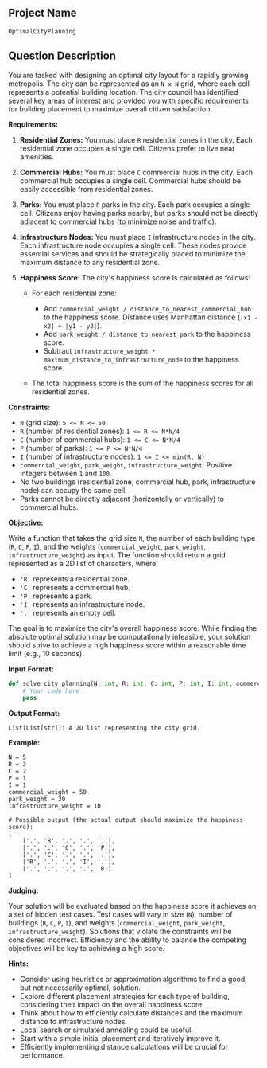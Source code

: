 ## Project Name

`OptimalCityPlanning`

## Question Description

You are tasked with designing an optimal city layout for a rapidly growing metropolis. The city can be represented as an `N x N` grid, where each cell represents a potential building location.  The city council has identified several key areas of interest and provided you with specific requirements for building placement to maximize overall citizen satisfaction.

**Requirements:**

1.  **Residential Zones:**  You must place `R` residential zones in the city. Each residential zone occupies a single cell.  Citizens prefer to live near amenities.

2.  **Commercial Hubs:** You must place `C` commercial hubs in the city. Each commercial hub occupies a single cell.  Commercial hubs should be easily accessible from residential zones.

3.  **Parks:** You must place `P` parks in the city. Each park occupies a single cell. Citizens enjoy having parks nearby, but parks should not be directly adjacent to commercial hubs (to minimize noise and traffic).

4.  **Infrastructure Nodes:** You must place `I` infrastructure nodes in the city. Each infrastructure node occupies a single cell. These nodes provide essential services and should be strategically placed to minimize the maximum distance to any residential zone.

5.  **Happiness Score:** The city's happiness score is calculated as follows:

    *   For each residential zone:
        *   Add `commercial_weight / distance_to_nearest_commercial_hub` to the happiness score. Distance uses Manhattan distance (`|x1 - x2| + |y1 - y2|`).
        *   Add `park_weight / distance_to_nearest_park` to the happiness score.
        *   Subtract `infrastructure_weight * maximum_distance_to_infrastructure_node` to the happiness score.

    *   The total happiness score is the sum of the happiness scores for all residential zones.

**Constraints:**

*   `N` (grid size): `5 <= N <= 50`
*   `R` (number of residential zones): `1 <= R <= N*N/4`
*   `C` (number of commercial hubs): `1 <= C <= N*N/4`
*   `P` (number of parks): `1 <= P <= N*N/4`
*   `I` (number of infrastructure nodes): `1 <= I <= min(R, N)`
*   `commercial_weight`, `park_weight`, `infrastructure_weight`: Positive integers between `1` and `100`.
*   No two buildings (residential zone, commercial hub, park, infrastructure node) can occupy the same cell.
*   Parks cannot be directly adjacent (horizontally or vertically) to commercial hubs.

**Objective:**

Write a function that takes the grid size `N`, the number of each building type (`R`, `C`, `P`, `I`), and the weights (`commercial_weight`, `park_weight`, `infrastructure_weight`) as input. The function should return a grid represented as a 2D list of characters, where:

*   `'R'` represents a residential zone.
*   `'C'` represents a commercial hub.
*   `'P'` represents a park.
*   `'I'` represents an infrastructure node.
*   `'.'` represents an empty cell.

The goal is to maximize the city's overall happiness score.  While finding the absolute optimal solution may be computationally infeasible, your solution should strive to achieve a high happiness score within a reasonable time limit (e.g., 10 seconds).

**Input Format:**

```python
def solve_city_planning(N: int, R: int, C: int, P: int, I: int, commercial_weight: int, park_weight: int, infrastructure_weight: int) -> List[List[str]]:
    # Your code here
    pass
```

**Output Format:**

```
List[List[str]]: A 2D list representing the city grid.
```

**Example:**

```
N = 5
R = 3
C = 2
P = 1
I = 1
commercial_weight = 50
park_weight = 30
infrastructure_weight = 10

# Possible output (the actual output should maximize the happiness score):
[
    ['.', 'R', '.', '.', '.'],
    ['.', '.', 'C', '.', 'P'],
    ['.', 'C', '.', '.', '.'],
    ['R', '.', '.', 'I', '.'],
    ['.', '.', '.', '.', 'R']
]
```

**Judging:**

Your solution will be evaluated based on the happiness score it achieves on a set of hidden test cases.  Test cases will vary in size (`N`), number of buildings (`R`, `C`, `P`, `I`), and weights (`commercial_weight`, `park_weight`, `infrastructure_weight`).  Solutions that violate the constraints will be considered incorrect. Efficiency and the ability to balance the competing objectives will be key to achieving a high score.

**Hints:**

*   Consider using heuristics or approximation algorithms to find a good, but not necessarily optimal, solution.
*   Explore different placement strategies for each type of building, considering their impact on the overall happiness score.
*   Think about how to efficiently calculate distances and the maximum distance to infrastructure nodes.
*   Local search or simulated annealing could be useful.
*   Start with a simple initial placement and iteratively improve it.
*   Efficiently implementing distance calculations will be crucial for performance.
